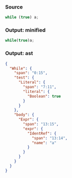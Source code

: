 ### Source
```js parse:stmt
while (true) a;
```

### Output: minified
```js
while(true)a;
```

### Output: ast
```json
{
  "While": {
    "span": "0:15",
    "test": {
      "Literal": {
        "span": "7:11",
        "literal": {
          "Boolean": true
        }
      }
    },
    "body": {
      "Expr": {
        "span": "13:15",
        "expr": {
          "IdentRef": {
            "span": "13:14",
            "name": "a"
          }
        }
      }
    }
  }
}
```
